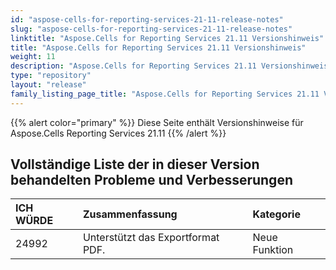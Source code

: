 ```yaml
---
id: "aspose-cells-for-reporting-services-21-11-release-notes"
slug: "aspose-cells-for-reporting-services-21-11-release-notes"
linktitle: "Aspose.Cells for Reporting Services 21.11 Versionshinweis"
title: "Aspose.Cells for Reporting Services 21.11 Versionshinweis"
weight: 11
description: "Aspose.Cells for Reporting Services 21.11 Versionshinweis – the latest updates and fixes."
type: "repository"
layout: "release"
family_listing_page_title: "Aspose.Cells for Reporting Services 21.11 Versionshinweis"
---
```

{{% alert color="primary" %}} 
Diese Seite enthält Versionshinweise für Aspose.Cells Reporting Services 21.11
{{% /alert %}} 
## **Vollständige Liste der in dieser Version behandelten Probleme und Verbesserungen**
|**ICH WÜRDE**|**Zusammenfassung**|**Kategorie**|
|:- |:- |:- |
|24992 |Unterstützt das Exportformat PDF.|Neue Funktion|
